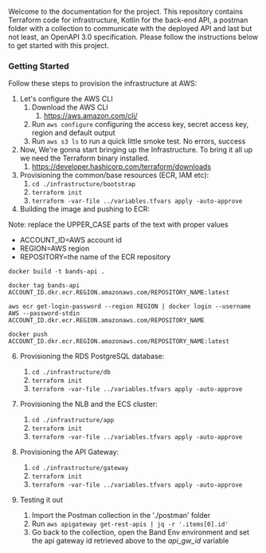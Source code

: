 Welcome to the documentation for the project. This repository contains Terraform code for infrastructure, Kotlin for the back-end API, a postman folder with a collection to communicate with the deployed API and last but not least, an OpenAPI 3.0 specification. Please follow the instructions below to get started with this project.

### Getting Started

Follow these steps to provision the infrastructure at AWS:

1. Let's configure the AWS CLI
   1. Download the AWS CLI
      1. https://aws.amazon.com/cli/
   2. Run ```aws configure``` configuring the access key, secret access key, region and default output
   3. Run ```aws s3 ls``` to run a quick little smoke test. No errors, success
2. Now, We're gonna start bringing up the Infrastructure. To bring it all up we need the Terraform binary installed.
   1. https://developer.hashicorp.com/terraform/downloads
4. Provisioning the common/base resources (ECR, IAM etc):
   1. ```cd ./infrastructure/bootstrap```
   2. ```terraform init```
   3. ```terraform -var-file ../variables.tfvars apply -auto-approve```
5. Building the image and pushing to ECR:

Note: replace the UPPER_CASE parts of the text with proper values

- ACCOUNT_ID=AWS account id
- REGION=AWS region
- REPOSITORY=the name of the ECR repository

```shell
docker build -t bands-api .

docker tag bands-api ACCOUNT_ID.dkr.ecr.REGION.amazonaws.com/REPOSITORY_NAME:latest

aws ecr get-login-password --region REGION | docker login --username AWS --password-stdin ACCOUNT_ID.dkr.ecr.REGION.amazonaws.com/REPOSITORY_NAME

docker push ACCOUNT_ID.dkr.ecr.REGION.amazonaws.com/REPOSITORY_NAME:latest
```

6. Provisioning the RDS PostgreSQL database:
   1. ```cd ./infrastructure/db```
   2. ```terraform init```
   3. ```terraform -var-file ../variables.tfvars apply -auto-approve```

7. Provisioning the NLB and the ECS cluster:
   1. ```cd ./infrastructure/app```
   2. ```terraform init```
   3. ```terraform -var-file ../variables.tfvars apply -auto-approve```

8. Provisioning the API Gateway:
   1. ```cd ./infrastructure/gateway```
   2. ```terraform init```
   3. ```terraform -var-file ../variables.tfvars apply -auto-approve```
9. Testing it out
   1. Import the Postman collection in the './postman' folder
   2. Run ```aws apigateway get-rest-apis | jq -r '.items[0].id'```
   3. Go back to the collection, open the Band Env environment and set the api gateway id retrieved above to the *api_gw_id* variable